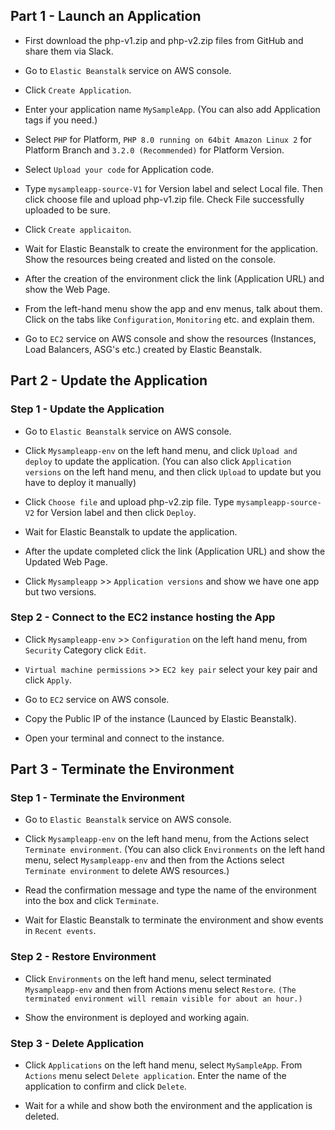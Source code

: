## Part 1 - Launch an Application

- First download the php-v1.zip and php-v2.zip files from GitHub and share them via Slack.

- Go to `Elastic Beanstalk` service on AWS console.

- Click `Create Application`.

- Enter your application name `MySampleApp`.  (You can also add Application tags if you need.)

- Select `PHP` for Platform, `PHP 8.0 running on 64bit Amazon Linux 2` for Platform Branch and `3.2.0 (Recommended)` for Platform Version.

- Select `Upload your code` for Application code.

- Type `mysampleapp-source-V1` for Version label and select Local file. Then click choose file and upload php-v1.zip file.
  Check File successfully uploaded to be sure.

- Click `Create applicaiton`.

- Wait for Elastic Beanstalk to create the environment for the application. Show the resources being created and listed on the console.

- After the creation of the environment click the link (Application URL) and show the Web Page.

- From the left-hand menu show the app and env menus, talk about them. Click on the tabs like `Configuration`, `Monitoring` etc. and explain them.

- Go to `EC2` service on AWS console and show the resources (Instances, Load Balancers, ASG's etc.) created by Elastic Beanstalk.


## Part 2 - Update the Application

### Step 1 - Update the Application


- Go to `Elastic Beanstalk` service on AWS console.

- Click `Mysampleapp-env` on the left hand menu, and click `Upload and deploy` to update the application. (You can also click `Application versions` on the left hand menu, and then click `Upload` to update but you have to deploy it manually)

- Click `Choose file` and upload php-v2.zip file. Type `mysampleapp-source-V2` for Version label and then click `Deploy`.

- Wait for Elastic Beanstalk to update the application.

- After the update completed click the link (Application URL) and show the Updated Web Page.

- Click `Mysampleapp` >> `Application versions` and show we have one app but two versions.

### Step 2 - Connect to the EC2 instance hosting the App 


- Click `Mysampleapp-env` >> `Configuration` on the left hand menu, from `Security` Category click `Edit`.

- `Virtual machine permissions` >> `EC2 key pair` select your key pair and click `Apply`.

- Go to `EC2` service on AWS console.

- Copy the Public IP of the instance (Launced by Elastic Beanstalk).

- Open your terminal and connect to the instance.

## Part 3 - Terminate the Environment

### Step 1 - Terminate the Environment

- Go to `Elastic Beanstalk` service on AWS console.

- Click `Mysampleapp-env` on the left hand menu, from the Actions select `Terminate environment`. (You can also click `Environments` on the left hand menu, select `Mysampleapp-env` and then from the Actions select `Terminate environment` to delete AWS resources.)

- Read the confirmation message and type the name of the environment into the box and click `Terminate`.

- Wait for Elastic Beanstalk to terminate the environment and show events in `Recent events`.

### Step 2 - Restore Environment

- Click `Environments` on the left hand menu, select terminated `Mysampleapp-env` and then from Actions menu select `Restore`.
  `(The terminated environment will remain visible for about an hour.)`

- Show the environment is deployed and working again. 

### Step 3 - Delete Application

- Click `Applications` on the left hand menu, select `MySampleApp`. From `Actions` menu select `Delete application`. Enter the name of the application to confirm and click `Delete`.

- Wait for a while and show both the environment and the application is deleted.
